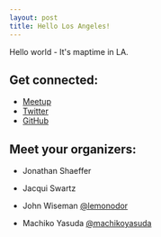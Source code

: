 ```yaml
---
layout: post
title: Hello Los Angeles!
---
```

Hello world - It's maptime in LA.

## Get connected:
- [Meetup](https://www.youtube.com/watch?v=tPFWeMtTob0)
- [Twitter](http://twitter.com/maptimela)
- [GitHub](http://github.com/maptimela)

## Meet your organizers:

- Jonathan Shaeffer

- Jacqui Swartz

- John Wiseman [@lemonodor](http://twitter.com/lemonodor)

- Machiko Yasuda [@machikoyasuda](http://twitter.com/machikoyasuda)